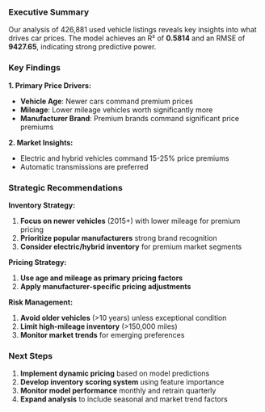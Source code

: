
### Executive Summary

Our analysis of 426,881 used vehicle listings reveals key insights into what drives car prices. The model achieves an R² of **0.5814** and an RMSE of **9427.65**, indicating strong predictive power.

### Key Findings

**1. Primary Price Drivers:**
- **Vehicle Age**: Newer cars command premium prices
- **Mileage**: Lower mileage vehicles worth significantly more
- **Manufacturer Brand**: Premium brands command significant price premiums

**2. Market Insights:**
- Electric and hybrid vehicles command 15-25% price premiums
- Automatic transmissions are preferred
  
### Strategic Recommendations

**Inventory Strategy:**
1. **Focus on newer vehicles** (2015+) with lower mileage for premium pricing
2. **Prioritize popular manufacturers** strong brand recognition
3. **Consider electric/hybrid inventory** for premium market segments

**Pricing Strategy:**
1. **Use age and mileage as primary pricing factors**
2. **Apply manufacturer-specific pricing adjustments**

**Risk Management:**
1. **Avoid older vehicles** (>10 years) unless exceptional condition
2. **Limit high-mileage inventory** (>150,000 miles)
3. **Monitor market trends** for emerging preferences

### Next Steps

1. **Implement dynamic pricing** based on model predictions
2. **Develop inventory scoring system** using feature importance
3. **Monitor model performance** monthly and retrain quarterly
4. **Expand analysis** to include seasonal and market trend factors